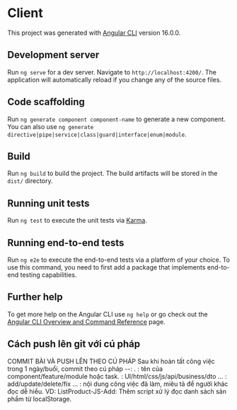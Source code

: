 # Client

This project was generated with [Angular CLI](https://github.com/angular/angular-cli) version 16.0.0.

## Development server

Run `ng serve` for a dev server. Navigate to `http://localhost:4200/`. The application will automatically reload if you change any of the source files.

## Code scaffolding

Run `ng generate component component-name` to generate a new component. You can also use `ng generate directive|pipe|service|class|guard|interface|enum|module`.

## Build

Run `ng build` to build the project. The build artifacts will be stored in the `dist/` directory.

## Running unit tests

Run `ng test` to execute the unit tests via [Karma](https://karma-runner.github.io).

## Running end-to-end tests

Run `ng e2e` to execute the end-to-end tests via a platform of your choice. To use this command, you need to first add a package that implements end-to-end testing capabilities.

## Further help

To get more help on the Angular CLI use `ng help` or go check out the [Angular CLI Overview and Command Reference](https://angular.io/cli) page.


## Cách push lên git với cú pháp 

COMMIT BÀI VÀ PUSH LÊN THEO CÚ PHÁP
Sau khi hoàn tất công việc trong 1 ngày/buổi, commit theo cú pháp <task>-<layer>-<action>: <message>. 
  <task>: tên của component/feature/module hoặc task.
  <layer>: UI/html/css/js/api/business/dto ...
  <action>: add/update/delete/fix ...
  <message>: nội dung công việc đã làm, miêu tả để người khác đọc dễ hiểu.
VD: ListProduct-JS-Add: Thêm script xử lý đọc danh sách sản phẩm từ localStorage.